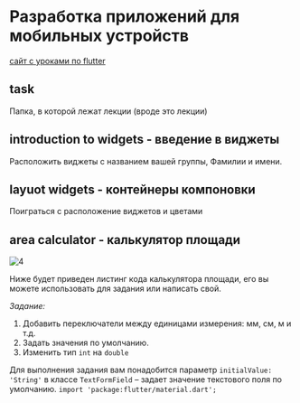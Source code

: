 # Разработка приложений для мобильных устройств

[сайт с уроками по flutter](https://flutter.su/tutorial)

## task

Папка, в которой лежат лекции (вроде это лекции)

## introduction to widgets - введение в виджеты

Расположить виджеты с названием вашей группы, Фамилии и имени.

## layuot widgets - контейнеры компоновки

Поиграться с расположение виджетов и цветами

## area calculator - калькулятор площади

![4](https://user-images.githubusercontent.com/83748388/234246794-15db30bd-4552-4029-a92e-062838585d82.png)

Ниже будет приведен листинг кода калькулятора площади, его вы можете использовать для задания или написать свой.

*Задание:*
1. Добавить переключатели между единицами измерения: мм, см, м и т.д.
2. Задать значения по умолчанию.
3. Изменить тип `int` на `double`

Для выполнения задания вам понадобится параметр `initialValue: 'String'` в классе `TextFormField` – задает значение текстового поля по умолчанию.
`import 'package:flutter/material.dart';`